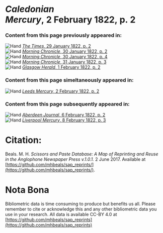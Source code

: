 # *Caledonian Mercury*, 2 February 1822, p. 2  
  
### Content from this page previously appeared in:  
![Hand](http://scissorsandpaste.net/wp-content/uploads/2017/06/smallhandpointer.png) [*The Times*, 29 January 1822, p. 2](https://mhbeals.github.io/sap_html/The-Times/The-Times-29-January-1822-p-2)  
![Hand](http://scissorsandpaste.net/wp-content/uploads/2017/06/smallhandpointer.png) [*Morning Chronicle*, 30 January 1822, p. 2](https://mhbeals.github.io/sap_html/Morning-Chronicle/Morning-Chronicle-30-January-1822-p-2)  
![Hand](http://scissorsandpaste.net/wp-content/uploads/2017/06/smallhandpointer.png) [*Morning Chronicle*, 30 January 1822, p. 4](https://mhbeals.github.io/sap_html/Morning-Chronicle/Morning-Chronicle-30-January-1822-p-4)  
![Hand](http://scissorsandpaste.net/wp-content/uploads/2017/06/smallhandpointer.png) [*Morning Chronicle*, 31 January 1822, p. 3](https://mhbeals.github.io/sap_html/Morning-Chronicle/Morning-Chronicle-31-January-1822-p-3)  
![Hand](http://scissorsandpaste.net/wp-content/uploads/2017/06/smallhandpointer.png) [*Glasgow Herald*, 1 February 1822, p. 2](https://mhbeals.github.io/sap_html/Glasgow-Herald/Glasgow-Herald-1-February-1822-p-2)  
  
### Content from this page simeltaneously appeared in:  
![Hand](http://scissorsandpaste.net/wp-content/uploads/2017/06/smallhandpointer.png) [*Leeds Mercury*, 2 February 1822, p. 2](https://mhbeals.github.io/sap_html/Leeds-Mercury/Leeds-Mercury-2-February-1822-p-2)  
  
### Content from this page subsequently appeared in:  
![Hand](http://scissorsandpaste.net/wp-content/uploads/2017/06/smallhandpointer.png) [*Aberdeen Journal*, 6 February 1822, p. 2](https://mhbeals.github.io/sap_html/Aberdeen-Journal/Aberdeen-Journal-6-February-1822-p-2)  
![Hand](http://scissorsandpaste.net/wp-content/uploads/2017/06/smallhandpointer.png) [*Liverpool Mercury*, 8 February 1822, p. 3](https://mhbeals.github.io/sap_html/Liverpool-Mercury/Liverpool-Mercury-8-February-1822-p-3)  


# Citation: 

Beals. M. H. *Scissors and Paste Database: A Map of Reprinting and Reuse in the Anglophone Newspaper Press v.1.0.1.* 2 June 2017. Available at [https://github.com/mhbeals/sap_reprints/](https://github.com/mhbeals/sap_reprints/). 

# Nota Bona

Bibliometric data is time consuming to produce but benefits us all. Please remember to cite or acknowledge this and any other bibliometric data you use in your research. All data is available CC-BY 4.0 at [https://github.com/mhbeals/sap_reprints](https://github.com/mhbeals/sap_reprints)